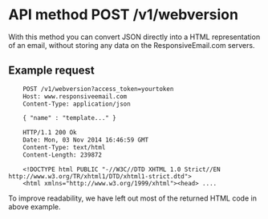 # API method POST /v1/webversion

With this method you can convert JSON directly into a HTML representation of an
email, without storing any data on the ResponsiveEmail.com servers.

## Example request
````txt
    POST /v1/webversion?access_token=yourtoken
    Host: www.responsiveemail.com
    Content-Type: application/json

    { "name" : "template..." }

    HTTP/1.1 200 Ok
    Date: Mon, 03 Nov 2014 16:46:59 GMT
    Content-Type: text/html
    Content-Length: 239872
````
````markup
    <!DOCTYPE html PUBLIC "-//W3C//DTD XHTML 1.0 Strict//EN http://www.w3.org/TR/xhtml1/DTD/xhtml1-strict.dtd">
    <html xmlns="http://www.w3.org/1999/xhtml"><head> ....
````
To improve readability, we have left out most of the returned HTML code in
above example.
